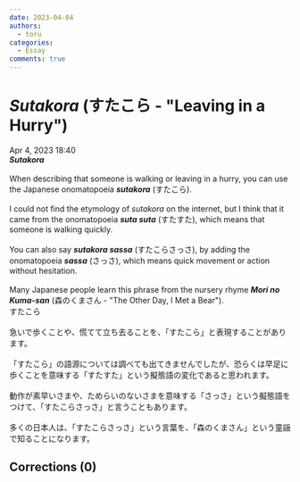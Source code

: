 ```yaml
---
date: 2023-04-04
authors:
  - toru
categories:
  - Essay
comments: true
---
```


# <strong><em>Sutakora</strong></em> (すたこら - "Leaving in a Hurry")
<div class="date">Apr 4, 2023 18:40</div>
<div id="post"><div id="body_show_ori">
<strong><em>Sutakora</strong></em><br/><br/>When describing that someone is walking or leaving in a hurry, you can use the Japanese onomatopoeia <strong><em>sutakora</em></strong> (すたこら).<br/><br/>I could not find the etymology of <em>sutakora</em> on the internet, but I think that it came from the onomatopoeia <strong><em>suta suta</em></strong> (すたすた), which means that someone is walking quickly.<br/><br/>You can also say <strong><em>sutakora sassa</em></strong> (すたこらさっさ), by adding the onomatopoeia <strong><em>sassa</em></strong> (さっさ), which means quick movement or action without hesitation.<br/><br/>Many Japanese people learn this phrase from the nursery rhyme <strong><em>Mori no Kuma-san</em></strong> (森のくまさん - "The Other Day, I Met a Bear").
</div></div>

<!-- more -->

<div id="post_ja"><div id="body_show_mo">
すたこら<br/><br/>急いで歩くことや、慌てて立ち去ることを、「すたこら」と表現することがあります。<br/><br/>「すたこら」の語源については調べても出てきませんでしたが、恐らくは早足に歩くことを意味する「すたすた」という擬態語の変化であると思われます。<br/><br/>動作が素早いさまや、ためらいのないさまを意味する「さっさ」という擬態語をつけて、「すたこらさっさ」と言うこともあります。<br/><br/>多くの日本人は、「すたこらさっさ」という言葉を、「森のくまさん」という童謡で知ることになります。
</div></div>

## Corrections (0)
